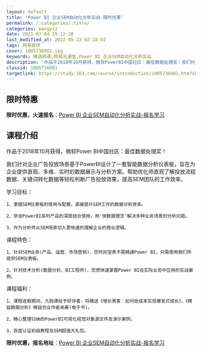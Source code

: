 ```yaml
---
layout: default
title: 'Power BI 企业SEM自动化分析实战-限时优惠'
permalink: /:categories/:title/
categories: wangyi2
date: 2021-07-04 15:12:20
last_modified_at: 2022-05-23 02:18:02
tags: 网易提供
cover: 1005736001.jpg
keywords: 精选网课,网易云课堂,Power BI 企业SEM自动化分析实战
description: '作品于2018年10月获得，微软PowerBI中国社区：最佳数据处理奖！我们针对企业广告投放场景基于PowerBI设计了'
classid: 1005736001
targetlink: https://study.163.com/course/introduction/1005736001.htm?share=1&shareId=1025206652&utm_campaign=share&utm_medium=iphoneShare&utm_source=&utm_u=1025206652
---
```


## 限时特惠

**限时优惠，火速报名**：[Power BI 企业SEM自动化分析实战-报名学习](https://study.163.com/course/introduction/1005736001.htm?share=1&shareId=1025206652&utm_campaign=share&utm_medium=iphoneShare&utm_source=&utm_u=1025206652)

## 课程介绍

作品于2018年10月获得，微软Power BI中国社区：最佳数据处理奖！

我们针对企业广告投放场景基于PowerBI设计了一套智能数据分析仪表板，旨在为企业提供直观、多维、实时的数据展示与分析方案。帮助优化师直观了解投放流程数据、关键词转化数据等轻松判断广告投放效果，提高SEM团队的工作效率。

	

学习目标：

	1、掌握SEM仪表板的使用与配置，直接提升SEM工作的数据分析效率。

	2、学会PowerBI系列产品的深度结合使用，用'快数据理念'解决多种业务场景的分析问题。

	3、作为分析师从SEM场景切入更快速的理解企业的商业逻辑。



课程特色：

	1、针对SEM业务(产品、运营、市场营销)，您时间宝贵不需精通Power BI，只需使用我们所提供SEM仪表板。

	2、针对技术分析(数据分析、BI工程师)，您想快速掌握Power BI在实际业务中应用的实战案例。



课程福利：

	1、课程连载期间，凡购课给予好评者，将赠送《增长黑客：如何低成本实现爆发式成长》，《精益数据分析》精益创业作者亲著(电子书)。

	2、精心整理归纳的PowerBI可视化视觉对象源文件及演示案例。

	3、百度认证初级教程及SEM超值大礼包。

**限时优惠，报名地址**：[Power BI 企业SEM自动化分析实战-报名学习](https://study.163.com/course/introduction/1005736001.htm?share=1&shareId=1025206652&utm_campaign=share&utm_medium=iphoneShare&utm_source=&utm_u=1025206652)

